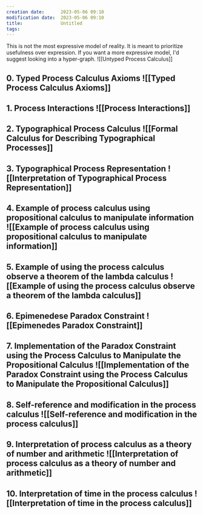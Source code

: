 ```yaml
---
creation date:		2023-05-06 09:10
modification date:	2023-05-06 09:10
title: 				Untitled
tags:
---
```

This is not the most expressive model of reality. It is meant to prioritize usefulness over expression. If you want a more expressive model, I'd suggest looking into a hyper-graph.
![[Untyped Process Calculus]]

## 0. Typed Process Calculus Axioms ![[Typed Process Calculus Axioms]]
## 1. Process Interactions ![[Process Interactions]]
## 2. Typographical Process Calculus ![[Formal Calculus for Describing Typographical Processes]]
## 3. Typographical Process Representation ![[Interpretation of Typographical Process Representation]]
## 4. Example of process calculus using propositional calculus to manipulate information ![[Example of process calculus using propositional calculus to manipulate information]]
## 5. Example of using the process calculus observe a theorem of the lambda calculus ![[Example of using the process calculus observe a theorem of the lambda calculus]]
## 6. Epimenedese Paradox Constraint ![[Epimenedes Paradox Constraint]]
## 7. Implementation of the Paradox Constraint using the Process Calculus to Manipulate the Propositional Calculus ![[Implementation of the Paradox Constraint using the Process Calculus to Manipulate the Propositional Calculus]]
## 8. Self-reference and modification in the process calculus ![[Self-reference and modification in the process calculus]]
## 9. Interpretation of process calculus as a theory of number and arithmetic ![[Interpretation of process calculus as a theory of number and arithmetic]]
## 10. Interpretation of time in the process calculus ![[Interpretation of time in the process calculus]]

